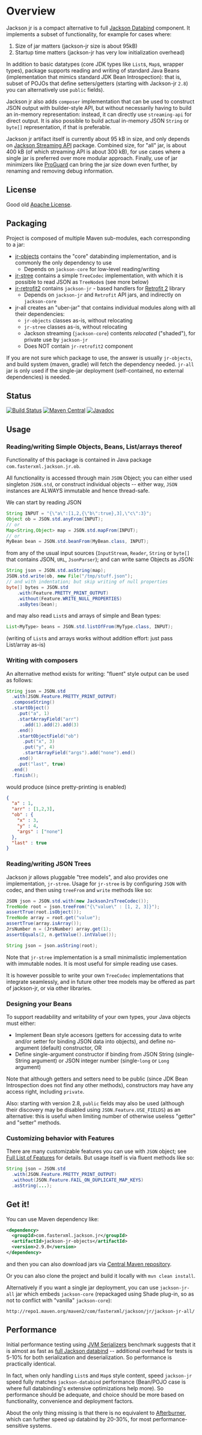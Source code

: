 # Overview

Jackson jr is a compact alternative to full [Jackson Databind](../../../jackson-databind) component.
It implements a subset of functionality, for example for cases where:

1. Size of jar matters (jackson-jr size is about 95kB)
2. Startup time matters (jackson-jr has very low initialization overhead)

In addition to basic datatypes (core JDK types like `List`s, `Map`s, wrapper types),
package supports reading and writing of standard Java Beans (implementation that mimics standard
JDK Bean Introspection): that is,
subset of POJOs that define setters/getters (starting with Jackson-jr `2.8`)
you can alternatively use `public` fields).

Jackson jr also adds  `composer` implementation that can be used to
construct JSON output with builder-style API, but without necessarily having
to build an in-memory representation: instead, it can directly use `streaming-api`
for direct output. It is also possible to build actual in-memory
JSON `String` or `byte[]` representation, if that is preferable.

Jackson jr artifact itself is currently about 95 kB in size, and only depends on
[Jackson Streaming API](../../../jackson-core) package.
Combined size, for "all" jar, is about 400 kB (of which streaming API is about 300 kB),
for use cases where a single jar is preferred over more modular approach.
Finally, use of jar minimizers like [ProGuard](http://proguard.sourceforge.net/) can bring the jar
size down even further, by renaming and removing debug information.

## License

Good old [Apache License](http://www.apache.org/licenses/LICENSE-2.0).

## Packaging

Project is composed of multiple Maven sub-modules, each corresponding to a jar:

* [jr-objects](../../tree/master/jr-objects) contains the "core" databinding implementation, and is commonly the only dependency to use
    * Depends on `jackson-core` for low-level reading/writing
* [jr-stree](../../tree/master/jr-stree) contains a simple `TreeCodec` implementation, with which it is possible to read JSON as `TreeNode`s (see more below)
* [jr-retrofit2](../../tree/master/jr-retrofit2) contains `jackson-jr` - based handlers for [Retrofit 2](http://square.github.io/retrofit/) library
    * Depends on `jackson-jr` and `Retrofit` API jars, and indirectly on `jackson-core`
* jr-all creates an "uber-jar" that contains individual modules along with all their dependencies:
    * `jr-objects` classes as-is, without relocating
    * `jr-stree` classes as-is, without relocating
    * Jackson streaming (`jackson-core`) contents *relocated* ("shaded"), for private use by `jackson-jr`
    * Does NOT contain `jr-retrofit2` component

If you are not sure which package to use, the answer is usually `jr-objects`, and build system (maven, gradle) will fetch the dependency needed. `jr-all` jar is only used if the single-jar deployment (self-contained, no external dependencies) is needed.

## Status

[![Build Status](https://travis-ci.org/FasterXML/jackson-jr.svg)](https://travis-ci.org/FasterXML/jackson-jr)
[![Maven Central](https://maven-badges.herokuapp.com/maven-central/com.fasterxml.jackson.jr/jackson-jr-objects/badge.svg)](https://maven-badges.herokuapp.com/maven-central/com.fasterxml.jackson.jr/jackson-jr-objects/)
[![Javadoc](https://javadoc.io/badge/com.fasterxml.jackson.jr/jackson-jr-objects.svg)](http://www.javadoc.io/doc/com.fasterxml.jackson.jr/jackson-jr-objects)

## Usage

### Reading/writing Simple Objects, Beans, List/arrays thereof

Functionality of this package is contained in Java package `com.fasterxml.jackson.jr.ob`.

All functionality is accessed through main `JSON` Object; you can either used singleton `JSON.std`,
or construct individual objects -- either way, `JSON` instances are ALWAYS immutable and hence thread-safe.

We can start by reading JSON

```java
String INPUT = "{\"a\":[1,2,{\"b\":true},3],\"c\":3}";
Object ob = JSON.std.anyFrom(INPUT);
// or
Map<String,Object> map = JSON.std.mapFrom(INPUT);
// or
MyBean bean = JSON.std.beanFrom(MyBean.class, INPUT);
```

from any of the usual input sources (`InputStream`, `Reader`, `String` or `byte[]` that contains JSON, `URL`,
`JsonParser`); and can write same Objects as JSON:

```java
String json = JSON.std.asString(map);
JSON.std.write(ob, new File("/tmp/stuff.json");
// and with indentation; but skip writing of null properties
byte[] bytes = JSON.std
    .with(Feature.PRETTY_PRINT_OUTPUT)
    .without(Feature.WRITE_NULL_PROPERTIES)
    .asBytes(bean);
```

and may also read `List`s and arrays of simple and Bean types:

```java
List<MyType> beans = JSON.std.listOfFrom(MyType.class, INPUT);
```

(writing of `List`s and arrays works without addition effort: just pass List/array as-is)

### Writing with composers

An alternative method exists for writing: "fluent" style output can be used as follows:

```java
String json = JSON.std
  .with(JSON.Feature.PRETTY_PRINT_OUTPUT)
  .composeString()
  .startObject()
    .put("a", 1)
    .startArrayField("arr")
      .add(1).add(2).add(3)
    .end()
    .startObjectField("ob")
      .put("x", 3)
      .put("y", 4)
      .startArrayField("args").add("none").end()
    .end()
    .put("last", true)
  .end()
  .finish();
```

would produce (since pretty-printing is enabled)

```json
{
  "a" : 1,
  "arr" : [1,2,3],
  "ob" : {
    "x" : 3,
    "y" : 4,
    "args" : ["none"]
  },
  "last" : true
}
```

### Reading/writing JSON Trees

Jackson jr allows pluggable "tree models", and also provides one implementation, `jr-stree`.
Usage for `jr-stree` is by configuring `JSON` with codec, and then using `treeFrom` and `write` methods
like so:

```java
JSON json = JSON.std.with(new JacksonJrsTreeCodec());
TreeNode root = json.treeFrom("{\"value\" : [1, 2, 3]}");
assertTrue(root.isObject());
TreeNode array = root.get("value");
assertTrue(array.isArray());
JrsNumber n = (JrsNumber) array.get(1);
assertEquals(2, n.getValue().intValue());

String json = json.asString(root);
```

Note that `jr-stree` implementation is a small minimalistic implementation with immutable
nodes. It is most useful for simple reading use cases.

It is however possible to write your own `TreeCodec` implementations that integrate seamlessly,
and in future other tree models may be offered as part of jackson-jr, or via other libraries.

### Designing your Beans

To support readability and writability of your own types, your Java objects must either:

* Implement Bean style accesors (getters for accessing data to write and/or setter for binding JSON data into objects), and define no-argument (default) constructor, OR
* Define single-argument constructor if binding from JSON String (single-String argument) or JSON integer number (single-`long` or `Long` argument)

Note that although getters and setters need to be public (since JDK Bean Introspection does not find any other methods),
constructors may have any access right, including `private`.

Also: starting with version 2.8, `public` fields may also be used (although their
discovery may be disabled using `JSON.Feature.USE_FIELDS`) as an alternative:
this is useful when limiting number of otherwise useless "getter" and "setter"
methods.

### Customizing behavior with Features

There are many customizable features you can use with `JSON` object; see [Full List of Features](../../wiki/JSON-Features) for details. But usage itself is via fluent methods like so:

```java
String json = JSON.std
  .with(JSON.Feature.PRETTY_PRINT_OUTPUT)
  .without(JSON.Feature.FAIL_ON_DUPLICATE_MAP_KEYS)
  .asString(...);
```

## Get it!

You can use Maven dependency like:

```xml
<dependency>
  <groupId>com.fasterxml.jackson.jr</groupId>
  <artifactId>jackson-jr-objects</artifactId>
  <version>2.9.0</version>
</dependency>
```

and then you can also download jars via [Central Maven repository](http://repo1.maven.org/maven2/com/fasterxml/jackson/jr/jackson-jr-objects/).

Or you can also clone the project and build it locally with `mvn clean install`.

Alternatively if you want a single jar deployment, you can use `jackson-jr-all` jar which embeds `jackson-core`
(repackaged using Shade plug-in, so as not to conflict with "vanilla" `jackson-core`):

    http://repo1.maven.org/maven2/com/fasterxml/jackson/jr/jackson-jr-all/

## Performance

Initial performance testing using [JVM Serializers](https://github.com/eishay/jvm-serializers/wiki) benchmark
suggests that it is almost as fast as [full Jackson databind](https://github.com/FasterXML/jackson-databind) --
additional overhead for tests is 5-10% for both serialization and deserialization.
So performance is practically identical.

In fact, when only handling `List`s and `Map`s style content, speed `jackson-jr` speed fully matches `jackson-databind`
performance (Bean/POJO case is where full databinding's extensive optimizations help more).
So performance should be adequate, and choice should be more based on functionality, convenience and
deployment factors.

About the only thing missing is that there is no equivalent to [Afterburner](../../../jackson-module-afterburner), which
can further speed up databind by 20-30%, for most performance-sensitive systems.
